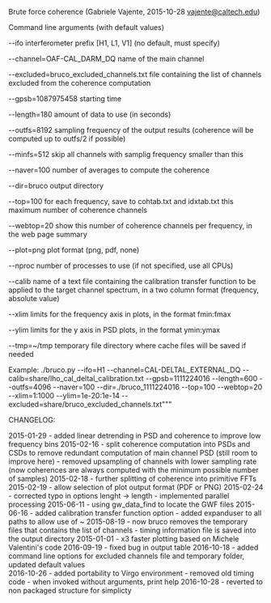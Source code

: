 Brute force coherence (Gabriele Vajente, 2015-10-28 vajente@caltech.edu)

Command line arguments (with default values)

--ifo                                     interferometer prefix [H1, L1, V1] 
                                          (no default, must specify)

--channel=OAF-CAL_DARM_DQ                 name of the main channel

--excluded=bruco_excluded_channels.txt    file containing the list of channels excluded 
                                          from the coherence computation

--gpsb=1087975458                         starting time

--length=180                              amount of data to use (in seconds)

--outfs=8192                              sampling frequency of the output results 
                                          (coherence will be computed up to outfs/2 
                                          if possible)

--minfs=512                               skip all channels with samplig frequency 
                                          smaller than this

--naver=100                               number of averages to compute the coherence

--dir=bruco                               output directory

--top=100                                 for each frequency, save to cohtab.txt and 
                                          idxtab.txt this maximum number of coherence 
                                          channels

--webtop=20                               show this number of coherence channels per 
                                          frequency, in the web page summary

--plot=png                                plot format (png, pdf, none)

--nproc                                   number of processes to use (if not specified,
                                          use all CPUs)

--calib                                   name of a text file containing the calibration 
                                          transfer function to be applied to the target 
                                          channel spectrum, in a two column format 
                                          (frequency, absolute value)

--xlim                                    limits for the frequency axis in plots, in the 
                                          format fmin:fmax

--ylim                                    limits for the y axis in PSD plots, in the 
                                          format ymin:ymax

--tmp=~/tmp                               temporary file directory where cache files 
                                          will be saved if needed

Example:
./bruco.py --ifo=H1 --channel=CAL-DELTAL_EXTERNAL_DQ 
           --calib=share/lho_cal_deltal_calibration.txt 
           --gpsb=1111224016 --length=600 --outfs=4096 --naver=100 
           --dir=./bruco_1111224016 --top=100 --webtop=20 --xlim=1:1000 
           --ylim=1e-20:1e-14 --excluded=share/bruco_excluded_channels.txt"""

CHANGELOG:

2015-01-29 - added linear detrending in PSD and coherence to improve low frequency bins
2015-02-16 - split coherence computation into PSDs and CSDs to remove redundant 
             computation of main channel PSD (still room to improve here)
           - removed upsampling of channels with lower sampling rate (now coherences are
             always computed with the minimum possible number of samples)
2015-02-18 - further splitting of coherence into primitive FFTs
2015-02-19 - allow selection of plot output format (PDF or PNG)
2015-02-24 - corrected typo in options lenght -> length
           - implemented parallel processing
2015-06-11 - using gw_data_find to locate the GWF files
2015-06-16 - added calibration transfer function option
           - added expanduser to all paths to allow use of ~
2015-08-19 - now bruco removes the temporary files that contains the list of channels
           - timing information file is saved into the output directory
2015-01-01 - x3 faster plotting based on Michele Valentini's code
2016-09-19 - fixed bug in output table
2016-10-18 - added command line options for excluded channels file and temporary folder, 
             updated default values   
2016-10-26 - added portability to Virgo environment
           - removed old timing code
           - when invoked without arguments, print help
2016-10-28 - reverted to non packaged structure for simplicty
